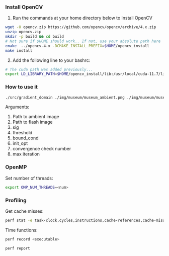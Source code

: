 ### Install OpenCV
1. Run the commands at your home directory below to install OpenCV

```bash
wget -O opencv.zip https://github.com/opencv/opencv/archive/4.x.zip
unzip opencv.zip
mkdir -p build && cd build
# Not sure if $HOME should work.. If not, use your absolute path here
cmake  ../opencv-4.x -DCMAKE_INSTALL_PREFIX=$HOME/opencv_install
make install
```
2. Add the following line to your bashrc:

```bash
# The cuda path was added previously...
export LD_LIBRARY_PATH=$HOME/opencv_install/lib:/usr/local/cuda-11.7/lib64/:${LD_LIBRARY_PATH}
```

### How to use it

```bash
./src/gradient_domain ./img/museum/museum_ambient.png ./img/museum/museum_flash.png 10 0.5 2 2 0.005 1000
```

Arguments:
1. Path to ambient image
2. Path to flash image
3. sig
4. threshold
5. bound_cond
6. init_opt
7. convergence check number
8. max iteration

### OpenMP
Set number of threads:
```bash
export OMP_NUM_THREADS=<num>
```

### Profiling
Get cache misses:
```bash
perf stat -e task-clock,cycles,instructions,cache-references,cache-misses ./src/gradient_domain ./img/museum/museum_ambient.png ./img/museum/museum_flash.png 10 0.5 2 2 0.005 1000
```

Time functions:
```bash
perf record <executable>

perf report
```